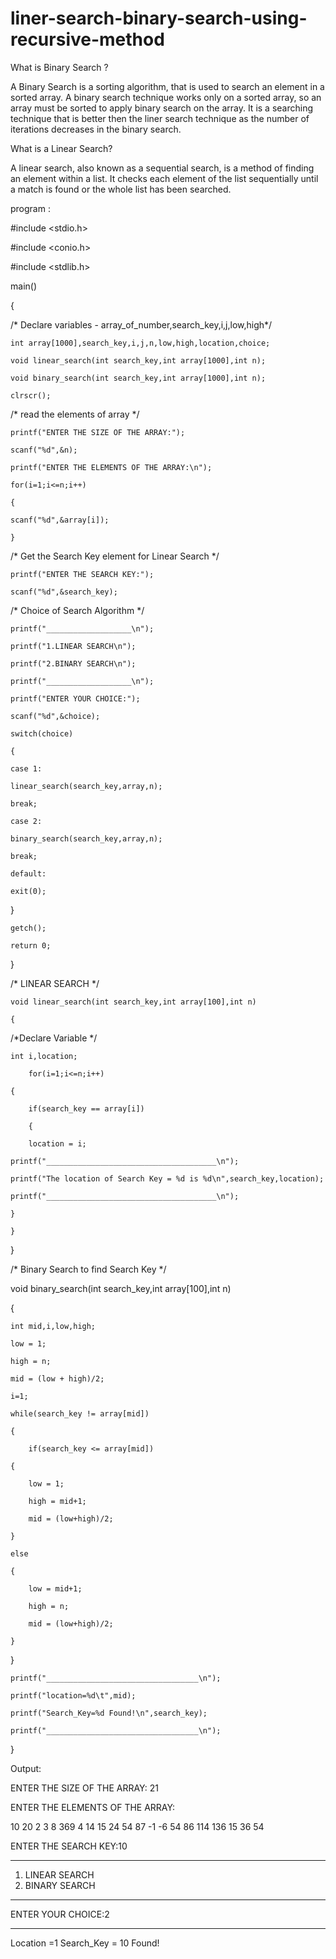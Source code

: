 # liner-search-binary-search-using-recursive-method

What is Binary Search ?

A Binary Search is a sorting algorithm, that is used to search an element in a sorted array. A binary search technique works only on a sorted array, so an array must be sorted to apply binary search on the array. It is a searching technique that is better then the liner search technique as the number of iterations decreases in the binary search.

What is a Linear Search?

A linear search, also known as a sequential search, is a method of finding an element within a list. It checks each element of the list sequentially until a match is found or the whole list has been searched.


program :

#include <stdio.h>

#include <conio.h>

#include <stdlib.h>

main()

{

/* Declare variables - array_of_number,search_key,i,j,low,high*/

    int array[1000],search_key,i,j,n,low,high,location,choice;
    
    void linear_search(int search_key,int array[1000],int n);
    
    void binary_search(int search_key,int array[1000],int n);
    
    clrscr();

/* read the elements of array */

    printf("ENTER THE SIZE OF THE ARRAY:");
    
    scanf("%d",&n);
    
    printf("ENTER THE ELEMENTS OF THE ARRAY:\n");
    
    for(i=1;i<=n;i++)
    
    {
    
	scanf("%d",&array[i]);
	
    }

/* Get the Search Key element for Linear Search */

    printf("ENTER THE SEARCH KEY:");
    
    scanf("%d",&search_key);

/* Choice of Search Algorithm */

    printf("___________________\n");
    
    printf("1.LINEAR SEARCH\n");
    
    printf("2.BINARY SEARCH\n");
    
    printf("___________________\n");
    
    printf("ENTER YOUR CHOICE:");
    
    scanf("%d",&choice);
    
    switch(choice)
    
    {
    
    case 1:
    
	linear_search(search_key,array,n);
	
	break;

    case 2:
    
	binary_search(search_key,array,n);
	
	break;

    default:
    
	exit(0);
	
}

    getch();
    
    return 0;
    
}

/* LINEAR SEARCH */

    void linear_search(int search_key,int array[100],int n)
    
    {

/*Declare Variable */

	int i,location;
	
        for(i=1;i<=n;i++)
	
	{
	
	    if(search_key == array[i])
	    
	    {
	    
		location = i;
		
    printf("______________________________________\n");
    
    printf("The location of Search Key = %d is %d\n",search_key,location);
    
    printf("______________________________________\n");
    
	}
	
    }
    
}

/* Binary Search to find Search Key */

void binary_search(int search_key,int array[100],int n)

{

    int mid,i,low,high;
    
    low = 1;
    
    high = n;
    
    mid = (low + high)/2;
    
    i=1;
    
    while(search_key != array[mid])
    
    {
    
        if(search_key <= array[mid])
	
	{
	
	    low = 1;
	    
	    high = mid+1;
	    
	    mid = (low+high)/2;
	    
	}
	
	else
	
	{
	
	    low = mid+1;
	    
	    high = n;
	    
	    mid = (low+high)/2;
	    
	}
}

    printf("__________________________________\n");
    
    printf("location=%d\t",mid);
    
    printf("Search_Key=%d Found!\n",search_key);
    
    printf("__________________________________\n");

}


Output:

ENTER THE SIZE OF THE ARRAY: 21

ENTER THE ELEMENTS OF THE ARRAY:

10
20
2
3
8
369
4
14
15
24
54
87
-1
-6
54
86
114
136
15
36
54

ENTER THE SEARCH KEY:10

____________________
1. LINEAR SEARCH
2. BINARY SEARCH
____________________

ENTER YOUR CHOICE:2
_____________________________________________

Location =1       Search_Key = 10 Found!
